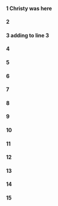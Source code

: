 #### 1 Christy was here 
#### 2
#### 3 adding to line 3 
#### 4
#### 5
#### 6
#### 7
#### 8
#### 9
#### 10
#### 11
#### 12
#### 13
#### 14
#### 15